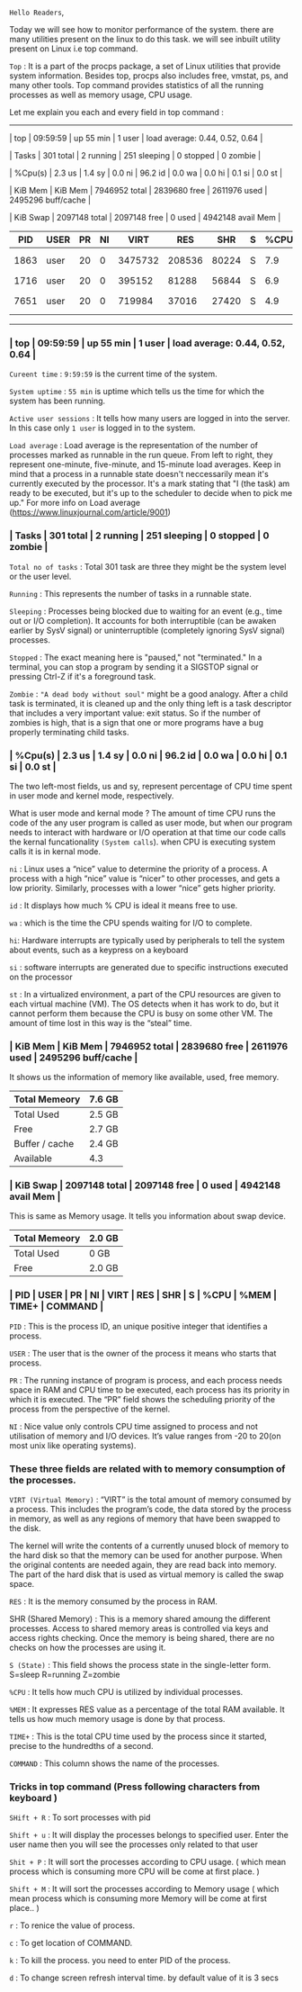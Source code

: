 
`Hello Readers`,

Today we will see how to monitor performance of the system. there are many utilities present on the linux to do this task.
we will see inbuilt utility present on Linux i.e top command.


`Top` : It is a part of the procps package, a set of Linux utilities that provide system information. Besides top, procps also includes free, vmstat, ps, and many other tools. Top command provides statistics of all the running processes as well as memory usage, CPU usage. 

Let me explain you each and every field in top command :     

---

| top | 09:59:59 | up 55 min |  1 user | load average: 0.44, 0.52, 0.64 |


| Tasks | 301 total | 2 running | 251 sleeping | 0 stopped | 0 zombie |


| %Cpu(s) |  2.3 us |  1.4 sy | 0.0 ni | 96.2 id | 0.0 wa | 0.0 hi | 0.1 si | 0.0 st |


| KiB Mem | KiB Mem | 7946952 total | 2839680 free | 2611976 used | 2495296 buff/cache |


| KiB Swap |  2097148 total |  2097148 free | 0 used | 4942148 avail Mem |


| PID | USER | PR | NI | VIRT | RES |  SHR | S | %CPU | %MEM |  TIME+ | COMMAND |  
|---|---|---|---|---|---|---|---|---|---|---|---|
|1863 | user | 20 |  0 | 3475732 | 208536 | 80224 | S | 7.9 | 2.6 |  10:44.91 | gnome-shell |
| 1716 | user | 20 | 0 | 395152 | 81288 | 56844 | S | 6.9 | 1.0 | 7:59.85 | Xorg |
| 7651 | user | 20 | 0 | 719984 | 37016 | 27420 | S | 4.9 | 0.5 | 0:00.88 | gnome-terminal |

---
                                                                                                                         

### | top | 09:59:59 | up 55 min |  1 user | load average: 0.44, 0.52, 0.64 |

`Cureent time` : `9:59:59` is the current time of the system.

`System uptime` : `55 min` is uptime which tells us the time for which the system has been running.

`Active user sessions` : It tells how many users are logged in into the server. In this case only `1 user` is logged in to the system.

`Load average` : Load average is the representation of the number of processes marked as runnable in the run queue. 
From left to right, they represent one-minute, five-minute, and 15-minute load averages.
Keep in mind that a process in a runnable state doesn't neccessarily mean it's currently executed by the processor.
It's a mark stating that "I (the task) am ready to be executed, but it's up to the scheduler to decide when to pick me up."
For more info on Load average (https://www.linuxjournal.com/article/9001)


### | Tasks | 301 total | 2 running | 251 sleeping | 0 stopped | 0 zombie |

`Total no of tasks` : Total 301 task are three they might be the system level or the user level.

`Running` : This represents the number of tasks in a runnable state.

`Sleeping` : Processes being blocked due to waiting for an event (e.g., time out or I/O completion). 
It accounts for both interruptible (can be awaken earlier by SysV signal) or uninterruptible (completely ignoring SysV signal) processes.

`Stopped` : The exact meaning here is "paused," not "terminated." 
In a terminal, you can stop a program by sending it a SIGSTOP signal or pressing Ctrl-Z if it's a foreground task.

`Zombie` : `"A dead body without soul"` might be a good analogy.
After a child task is terminated, it is cleaned up and the only thing left is a task descriptor that includes a very important value: exit status. 
So if the number of zombies is high, that is a sign that one or more programs have a bug properly terminating child tasks.


### | %Cpu(s) |  2.3 us |  1.4 sy | 0.0 ni | 96.2 id | 0.0 wa | 0.0 hi | 0.1 si | 0.0 st |


The two left-most fields, us and sy, represent percentage of CPU time spent in user mode and kernel mode, respectively.

What is user mode and kernal mode ?
The amount of time CPU runs the code of the any user program is called as user mode, but when our program needs to interact with hardware or I/O operation at that time our code calls the kernal funcationality `(System calls`). when CPU is executing system calls it is in kernal mode.

`ni` : Linux uses a “nice” value to determine the priority of a process. A process with a high “nice” value is “nicer” to other processes, and gets a low priority. Similarly, processes with a lower “nice” gets higher priority.

`id` : It displays how much % CPU is ideal it means free to use.

`wa` : which is the time the CPU spends waiting for I/O to complete.

`hi`: Hardware interrupts are typically used by peripherals to tell the system about events, such as a keypress on a keyboard


`si` : software interrupts are generated due to specific instructions executed on the processor

`st` : In a virtualized environment, a part of the CPU resources are given to each virtual machine (VM). The OS detects when it has work to do, but it cannot perform them because the CPU is busy on some other VM. The amount of time lost in this way is the “steal” time.


### | KiB Mem | KiB Mem | 7946952 total | 2839680 free | 2611976 used | 2495296 buff/cache |


It shows us the information of memory like available, used, free memory.

| Total Memeory | 7.6 GB |
|---|---|
| Total Used | 2.5 GB |
| Free | 2.7 GB |
| Buffer / cache | 2.4 GB |
| Available | 4.3 |


### | KiB Swap |  2097148 total |  2097148 free | 0 used | 4942148 avail Mem |

This is same as Memory usage. It tells you information about swap device.

| Total Memeory | 2.0	 GB|
|---|---|
| Total Used | 0 GB |
| Free | 2.0 GB |


### | PID |	USER | PR | NI | VIRT | RES | SHR | S | %CPU | %MEM | TIME+ | COMMAND | 

`PID` : This is the process ID, an unique positive integer that identifies a process.

`USER` : The user that is the owner of the process it means who starts that process.

`PR` : The running instance of program is process, and each process needs space in RAM and CPU time to be executed, each process has its priority in which it is executed. The “PR” field shows the scheduling priority of the process from the perspective of the kernel.

`NI` : Nice value only controls CPU time assigned to process and not utilisation of memory and I/O devices.
It’s value ranges from -20 to 20(on most unix like operating systems).

### These three fields are related with to memory consumption of the processes. 

`VIRT (Virtual Memory)` : “VIRT” is the total amount of memory consumed by a process. This includes the program’s code, the data stored by the process in memory, as well as any regions of memory that have been swapped to the disk.


The kernel will write the contents of a currently unused block of memory to the hard disk so that the memory can be used for another purpose. When the original contents are needed again, they are read back into memory. The part of the hard disk that is used as virtual memory is called the swap space.

`RES` : It is the memory consumed by the process in RAM.

SHR (Shared Memory) : This is a memory shared amoung the different processes. Access to shared memory areas is controlled via keys and access rights checking. Once the memory is being shared, there are no checks on how the processes are using it.


`S (State)` : This field shows the process state in the single-letter form. S=sleep R=running Z=zombie

`%CPU` : It tells how much CPU is utilized by individual processes.

`%MEM` : It expresses RES value as a percentage of the total RAM available. It tells us how much memory usage is done by that process.

`TIME+` : This is the total CPU time used by the process since it started, precise to the hundredths of a second.

`COMMAND` : This column shows the name of the processes.


### Tricks in top command (Press following characters from keyboard )

`SHift + R` : To sort processes with pid

`Shift + u` : It will display the processes belongs to specified user. Enter the user name then you will see the processes only related to that user

`Shit + P` : It will sort the processes according to CPU usage. ( which mean process which is consuming more CPU will be come at first place. )

`Shift + M` : It will sort the processes according to Memory usage ( which mean process which is consuming more Memory will be come at first place.. )

`r` : To renice the value of process.

`c` : To get location of COMMAND.

`k` : To kill the process. you need to enter PID of the process.

`d` : To change screen refresh interval time. by default value of it is 3 secs
